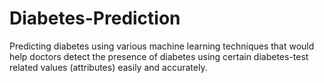 # Diabetes-Prediction
Predicting diabetes using various machine learning techniques that would help doctors detect the presence of diabetes using certain diabetes-test related values (attributes) easily and accurately.
